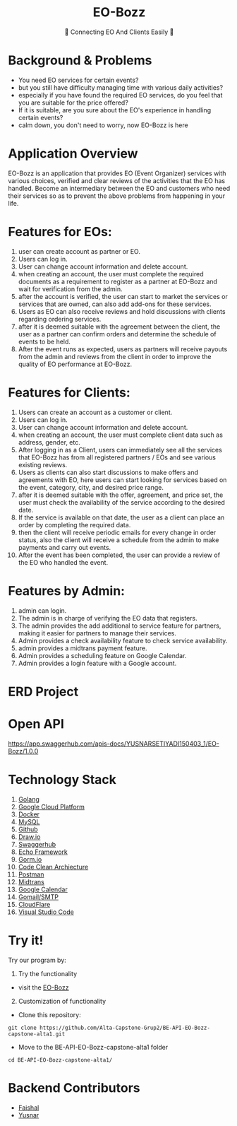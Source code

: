<h1 align="center">EO-Bozz</h1>

<p align="center">
   💫 Connecting EO And Clients Easily 💫
</div>

# Background & Problems

- You need EO services for certain events?
- but you still have difficulty managing time with various daily activities?
- especially if you have found the required EO services, do you feel that you are suitable for the price offered?
- If it is suitable, are you sure about the EO's experience in handling certain events?
- calm down, you don't need to worry, now EO-Bozz is here

# Application Overview

EO-Bozz is an application that provides EO (Event Organizer) services with various choices, verified and clear reviews of the activities that the EO has handled. Become an intermediary between the EO and customers who need their services so as to prevent the above problems from happening in your life.

# Features for EOs:

1. user can create account as partner or EO.
2. Users can log in.
3. User can change account information and delete account.
4. when creating an account, the user must complete the required documents as a requirement to register as a partner at EO-Bozz and wait for verification from the admin.
5. after the account is verified, the user can start to market the services or services that are owned, can also add add-ons for these services.
6. Users as EO can also receive reviews and hold discussions with clients regarding ordering services.
7. after it is deemed suitable with the agreement between the client, the user as a partner can confirm orders and determine the schedule of events to be held.
8. After the event runs as expected, users as partners will receive payouts from the admin and reviews from the client in order to improve the quality of EO performance at EO-Bozz.

# Features for Clients:

1. Users can create an account as a customer or client.
2. Users can log in.
3. User can change account information and delete account.
4. when creating an account, the user must complete client data such as address, gender, etc.
5. After logging in as a Client, users can immediately see all the services that EO-Bozz has from all registered partners / EOs and see various existing reviews.
6. Users as clients can also start discussions to make offers and agreements with EO, here users can start looking for services based on the event, category, city, and desired price range.
7. after it is deemed suitable with the offer, agreement, and price set, the user must check the availability of the service according to the desired date.
8. If the service is available on that date, the user as a client can place an order by completing the required data.
9. then the client will receive periodic emails for every change in order status, also the client will receive a schedule from the admin to make payments and carry out events.
10. After the event has been completed, the user can provide a review of the EO who handled the event.

# Features by Admin:

1. admin can login.
2. The admin is in charge of verifying the EO data that registers.
3. The admin provides the add additional to service feature for partners, making it easier for partners to manage their services.
4. Admin provides a check availability feature to check service availability.
5. admin provides a midtrans payment feature.
6. Admin provides a scheduling feature on Google Calendar.
7. Admin provides a login feature with a Google account.

# ERD Project

# Open API 

https://app.swaggerhub.com/apis-docs/YUSNARSETIYADI150403_1/EO-Bozz/1.0.0

# Technology Stack

1. [Golang](https://go.dev/)
2. [Google Cloud Platform](https://cloud.google.com/)
3. [Docker](https://www.docker.com/)
4. [MySQL](https://www.mysql.com/)
5. [Github](https://github.com/)
6. [Draw.io](https://app.diagrams.net)
7. [Swaggerhub](https://app.swaggerhub.com)
8. [Echo Framework](https://echo.labstack.com)
9. [Gorm.io](https://gorm.io)
10. [Code Clean Archiecture](https://blog.cleancoder.com/uncle-bob/2012/08/13/the-clean-architecture.html)
11. [Postman](https://www.postman.com)
12. [Midtrans](https://midtrans.com/id)
13. [Google Calendar](https://developers.google.com/calendar/api/quickstart/go?hl=id)
14. [Gomail/SMTP](https://pkg.go.dev/gopkg.in/gomail.v2)
15. [CloudFlare](https://www.cloudflare.com)
16. [Visual Studio Code](https://code.visualstudio.com)

# Try it!

Try our program by:

1. Try the functionality

- visit the [EO-Bozz](https://irisminty.my.id)

2. Customization of functionality

- Clone this repository:
```
git clone https://github.com/Alta-Capstone-Grup2/BE-API-EO-Bozz-capstone-alta1.git
```
- Move to the BE-API-EO-Bozz-capstone-alta1 folder
```
cd BE-API-EO-Bozz-capstone-alta1/
```

# Backend Contributors

- [Faishal](https://github.com/mfaishal882)
- [Yusnar](https://github.com/yusnarsetiyadi)
